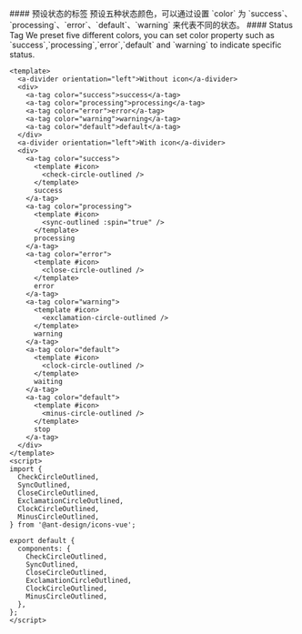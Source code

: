 <cn>
#### 预设状态的标签
预设五种状态颜色，可以通过设置 `color` 为 `success`、 `processing`、`error`、`default`、`warning` 来代表不同的状态。</cn>

<us>
#### Status Tag
We preset five different colors, you can set color property such as `success`,`processing`,`error`,`default` and `warning` to indicate specific status.</us>

```vue
<template>
  <a-divider orientation="left">Without icon</a-divider>
  <div>
    <a-tag color="success">success</a-tag>
    <a-tag color="processing">processing</a-tag>
    <a-tag color="error">error</a-tag>
    <a-tag color="warning">warning</a-tag>
    <a-tag color="default">default</a-tag>
  </div>
  <a-divider orientation="left">With icon</a-divider>
  <div>
    <a-tag color="success">
      <template #icon>
        <check-circle-outlined />
      </template>
      success
    </a-tag>
    <a-tag color="processing">
      <template #icon>
        <sync-outlined :spin="true" />
      </template>
      processing
    </a-tag>
    <a-tag color="error">
      <template #icon>
        <close-circle-outlined />
      </template>
      error
    </a-tag>
    <a-tag color="warning">
      <template #icon>
        <exclamation-circle-outlined />
      </template>
      warning
    </a-tag>
    <a-tag color="default">
      <template #icon>
        <clock-circle-outlined />
      </template>
      waiting
    </a-tag>
    <a-tag color="default">
      <template #icon>
        <minus-circle-outlined />
      </template>
      stop
    </a-tag>
  </div>
</template>
<script>
import {
  CheckCircleOutlined,
  SyncOutlined,
  CloseCircleOutlined,
  ExclamationCircleOutlined,
  ClockCircleOutlined,
  MinusCircleOutlined,
} from '@ant-design/icons-vue';

export default {
  components: {
    CheckCircleOutlined,
    SyncOutlined,
    CloseCircleOutlined,
    ExclamationCircleOutlined,
    ClockCircleOutlined,
    MinusCircleOutlined,
  },
};
</script>
```
